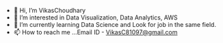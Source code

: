 - 👋 Hi, I’m VikasChoudhary
- 👀 I’m interested in Data Visualization, Data Analytics, AWS 
- 🌱 I’m currently learning Data Science and Look for job in the same field.
- 📫 How to reach me ...Email ID - VikasC81097@gmail.com

<!---
VikasChoudhary01/VikasChoudhary01 is a ✨ special ✨ repository because its `README.md` (this file) appears on your GitHub profile.
You can click the Preview link to take a look at your changes.
--->
